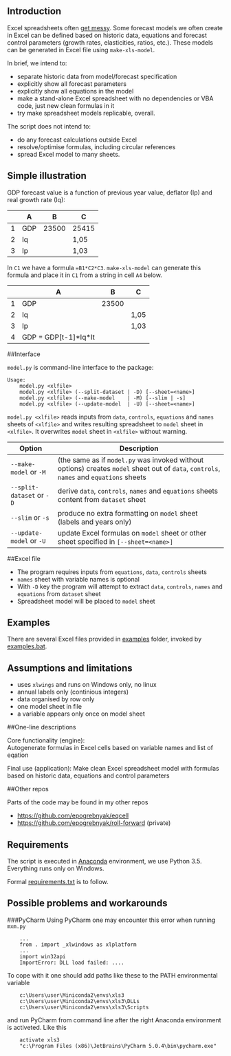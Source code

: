 ## Introduction

Excel spreadsheets often [get messy](problem.md). Some forecast models we often create in Excel can be defined based on historic data, equations and forecast control parameters (growth rates, elasticities, ratios, etc.). These models can be generated in Excel file using ```make-xls-model```.

In brief, we intend to:
- separate historic data from model/forecast specification 
- explicitly show all forecast parameters 
- explicitly show all equations in the model  
- make a stand-alone Excel spreadsheet with no dependencies or VBA code, just new clean formulas in it
- try make spreadsheet models replicable, overall.

The script does not intend to:
- do any forecast calculations outside Excel
- resolve/optimise formulas, including circular references
- spread Excel model to many sheets.

## Simple illustration

GDP forecast value is a function of previous year value, deflator (Ip) and real growth rate (Iq):

|   | A   | B     | C     |
|---|-----|-------|-------|
| 1 | GDP | 23500 | 25415 |
| 2 | Iq  |       | 1,05  |
| 3 | Ip  |       | 1,03  |

In ```C1``` we have a formula ```=B1*C2*C3```.  ```make-xls-model``` can generate this formula and place it in ```C1``` from a string in cell ```A4``` below.

|   | A   | B     | C     |
|---|-----|-------|-------|
| 1 | GDP | 23500 |       |
| 2 | Iq  |       | 1,05  |
| 3 | Ip  |       | 1,03  |
| 4 | GDP = GDP[t-1]\*Iq\*It  |       |  |

##Interface

```model.py``` is command-line interface to the package:

```
Usage:   
    model.py <xlfile> 
    model.py <xlfile> (--split-dataset | -D) [--sheet=<name>] 
    model.py <xlfile> (--make-model    | -M) [--slim | -s]
    model.py <xlfile> (--update-model  | -U) [--sheet=<name>]   
```

```model.py <xlfile>``` reads inputs from ```data```, ```controls```, ```equations``` and ```names``` 
sheets of ```<xlfile>``` and writes resulting spreadsheet to ```model``` sheet in ```<xlfile>```. 
It overwrites ```model``` sheet in ```<xlfile>``` without warning.

   
|   Option  | Description      |
|-----|------|
|```--make-model``` or ``-M`` |  (the same as if `model.py` was invoked without options) creates `model` sheet out of `data`, `controls`, `names` and `equations` sheets |
|```--split-dataset``` or ``-D`` |  derive `data`, `controls`, `names` and `equations` sheets content from `dataset` sheet |
|```--slim``` or ```-s```   |  produce no extra formatting on `model` sheet (labels and years only) |
| ```--update-model``` or ```-U``` |  update Excel formulas on `model` sheet or other sheet specified in ```[--sheet=<name>]``` |


##Excel file

- The program requires inputs from ```equations```,  ```data```, ```controls``` sheets 
- ```names``` sheet with variable names is optional
- With ```-D``` key the program will attempt to extract ```data```, ```controls```, ```names``` and ```equations``` from ```dataset``` sheet   
- Spreadsheet model will be placed to ```model``` sheet


## Examples 

There are several Excel files provided in [examples](examples) folder, invoked by [examples.bat](examples/examples.bat).

## Assumptions and limitations

- uses ```xlwings``` and runs on Windows only, no linux
- annual labels only (continious integers)
- data organised by row only
- one model sheet in file
- a variable appears only once on model sheet

##One-line descriptions

Core functionality (engine):  
Autogenerate formulas in Excel cells based on variable names and list of eqation

Final use (application):
Make clean Excel spreadsheet model with formulas based on historic data, equations and control parameters

##Other repos

Parts of the code may be found in my other repos
- <https://github.com/epogrebnyak/eqcell>
- <https://github.com/epogrebnyak/roll-forward> (private)

## Requirements

The script is executed in [Anaconda](https://store.continuum.io/cshop/anaconda/) environment, we use Python 3.5. Everything runs only on Windows. 

Formal [requirements.txt](requirements.txt) is to follow.

## Possible problems and workarounds

###PyCharm
Using PyCharm one may encounter this error when running `mxm.py`

```
    ...
    from . import _xlwindows as xlplatform
    ...
    import win32api
    ImportError: DLL load failed: ....
```

To cope with it one should add paths like these to the PATH environmental variable

```
    c:\Users\user\Miniconda2\envs\xls3
    c:\Users\user\Miniconda2\envs\xls3\DLLs
    c:\Users\user\Miniconda2\envs\xls3\Scripts
```

and run PyCharm from command line after the right Anaconda environment is activeted. Like this

```
    activate xls3
    "c:\Program Files (x86)\JetBrains\PyCharm 5.0.4\bin\pycharm.exe"
```
